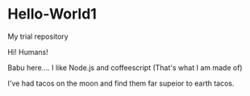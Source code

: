 # Hello-World1
My trial repository

Hi! Humans!

Babu here.... I like Node.js and coffeescript (That's what I am made of)

I've had tacos on the moon and find them far supeior to earth tacos.
